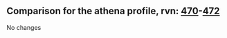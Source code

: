 ## Comparison for the athena profile, rvn: [470](https://github.com/PRO100KatYT/FortniteProfileRevisions/tree/main/profiles/athena/470%20athena.json)-[472](https://github.com/PRO100KatYT/FortniteProfileRevisions/tree/main/profiles/athena/472%20athena.json)

No changes
